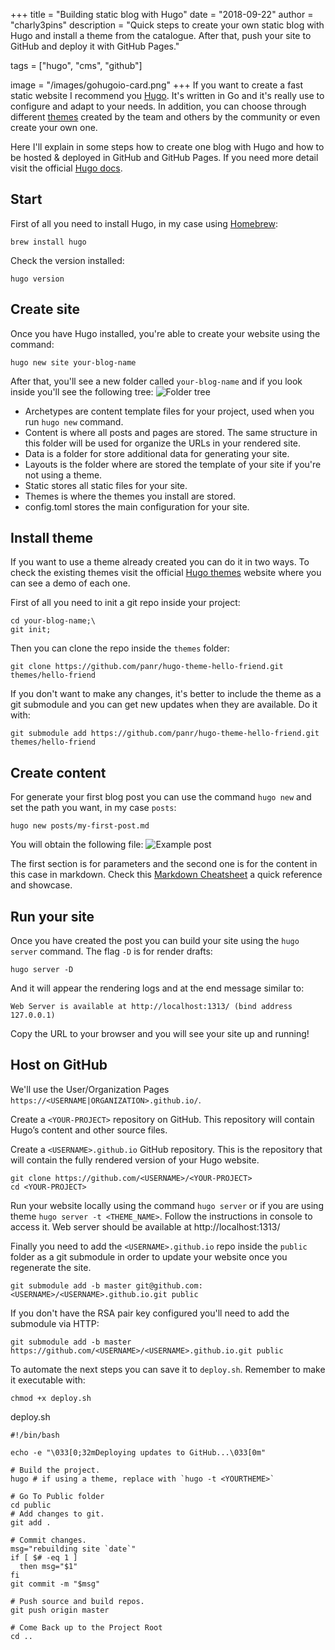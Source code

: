 +++
title = "Building static blog with Hugo"
date = "2018-09-22"
author = "charly3pins"
description = "Quick steps to create your own static blog with Hugo and install a theme from the catalogue. After that, push your site to GitHub and deploy it with GitHub Pages."

tags = ["hugo", "cms", "github"]

image = "/images/gohugoio-card.png"
+++
If you want to create a fast static website I recommend you [Hugo](https://gohugo.io/). It's written in Go and it's really use to configure and adapt to your needs. In addition, you can choose through different [themes](https://themes.gohugo.io/) created by the team and others by the community or even create your own one.

Here I'll explain in some steps how to create one blog with Hugo and how to be hosted & deployed in GitHub and GitHub Pages. If you need more detail visit the official [Hugo docs](https://gohugo.io/documentation/).

## Start
First of all you need to install Hugo, in my case using [Homebrew](https://brew.sh/):
```vim
brew install hugo
```

Check the version installed:
```vim
hugo version
```

## Create site
Once you have Hugo installed, you're able to create your website using the command:
```vim
hugo new site your-blog-name
```

After that, you'll see a new folder called `your-blog-name` and if you look inside you'll see the following tree:
![Folder tree](/images/build-hugo-static-blog/folder-tree-your-blog-name.png)

* Archetypes are content template files for your project, used when you run `hugo new` command.
* Content is where all posts and pages are stored. The same structure in this folder will be used for organize the URLs in your rendered site.
* Data is a folder for store additional data for generating your site.
* Layouts is the folder where are stored the template of your site if you're not using a theme.
* Static stores all static files for your site.
* Themes is where the themes you install are stored.
* config.toml stores the main configuration for your site.

## Install theme
If you want to use a theme already created you can do it in two ways. To check the existing themes visit the official [Hugo themes](https://github.com/panr/hugo-theme-hello-friend) website where you can see a demo of each one.

First of all you need to init a git repo inside your project:
```vim
cd your-blog-name;\
git init;
```

Then you can clone the repo inside the `themes` folder:
```vim
git clone https://github.com/panr/hugo-theme-hello-friend.git themes/hello-friend
```

If you don't want to make any changes, it's better to include the theme as a git submodule and you can get new updates when they are available. Do it with:
```vim
git submodule add https://github.com/panr/hugo-theme-hello-friend.git themes/hello-friend
```

## Create content
For generate your first blog post you can use the command `hugo new` and set the path you want, in my case `posts`:
```vim
hugo new posts/my-first-post.md
```
You will obtain the following file:
![Example post](/images/build-hugo-static-blog/example-post.png)

The first section is for parameters and the second one is for the content in this case in markdown. Check this [Markdown Cheatsheet](https://github.com/adam-p/markdown-here/wiki/Markdown-Cheatsheet) a quick reference and showcase.

## Run your site
Once you have created the post you can build your site using the `hugo server` command. The flag `-D` is for render drafts:
```vim
hugo server -D
```
And it will appear the rendering logs and at the end message similar to:
```vim
Web Server is available at http://localhost:1313/ (bind address 127.0.0.1)
```
Copy the URL to your browser and you will see your site up and running!

## Host on GitHub
We'll use the User/Organization Pages `https://<USERNAME|ORGANIZATION>.github.io/`.

Create a `<YOUR-PROJECT>` repository on GitHub. This repository will contain Hugo’s content and other source files.

Create a `<USERNAME>.github.io` GitHub repository. This is the repository that will contain the fully rendered version of your Hugo website.

```vim
git clone https://github.com/<USERNAME>/<YOUR-PROJECT>
cd <YOUR-PROJECT>
```

Run your website locally using the command `hugo server` or if you are using theme `hugo server -t <THEME_NAME>`. Follow the instructions in console to access it. Web server should be available at  http://localhost:1313/

Finally you need to add the `<USERNAME>.github.io` repo inside the `public` folder as a git submodule in order to update your website once you regenerate the site. 

```vim
git submodule add -b master git@github.com:<USERNAME>/<USERNAME>.github.io.git public
```

If you don't have the RSA pair key configured you'll need to add the submodule via HTTP:

```vim
git submodule add -b master https://github.com/<USERNAME>/<USERNAME>.github.io.git public
```

To automate the next steps you can save it to `deploy.sh`. Remember to make it executable with:
```vim
chmod +x deploy.sh
```

deploy.sh
```shell
#!/bin/bash

echo -e "\033[0;32mDeploying updates to GitHub...\033[0m"

# Build the project.
hugo # if using a theme, replace with `hugo -t <YOURTHEME>`

# Go To Public folder
cd public
# Add changes to git.
git add .

# Commit changes.
msg="rebuilding site `date`"
if [ $# -eq 1 ]
  then msg="$1"
fi
git commit -m "$msg"

# Push source and build repos.
git push origin master

# Come Back up to the Project Root
cd ..
```